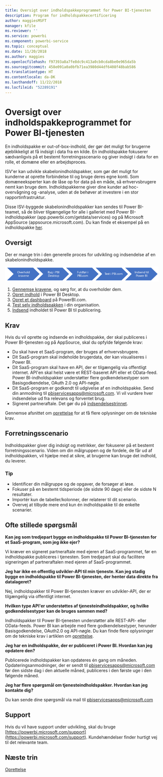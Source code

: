 ```yaml
---
title: Oversigt over indholdspakkeprogrammet for Power BI-tjenesten
description: Program for indholdspakkecertificering
author: maggiesMSFT
manager: kfile
ms.reviewer: ''
ms.service: powerbi
ms.component: powerbi-service
ms.topic: conceptual
ms.date: 11/20/2018
ms.author: maggies
ms.openlocfilehash: f97393a8a7fe8dc9c413a0cb0cda8be0e965da5b
ms.sourcegitcommit: 458e091a0a0bfb71ea3980d44df6408f48bab586
ms.translationtype: HT
ms.contentlocale: da-DK
ms.lasthandoff: 11/22/2018
ms.locfileid: "52289191"
---
```

# <a name="overview-of-the-power-bi-service-content-pack-program"></a>Oversigt over indholdspakkeprogrammet for Power BI-tjenesten
En indholdspakke er out-of-box-indhold, der gør det muligt for brugerne øjeblikkeligt at få indsigt i data fra en kilde. En indholdspakke fokuserer sædvanligvis på et bestemt forretningsscenario og giver indsigt i data for en rolle, et domæne eller en arbejdsproces.

ISV'er kan udvikle skabelonindholdspakker, som gør det muligt for kunderne at oprette forbindelse til og bruge deres egne konti. Som domæneeksperter kan de låse op for data på en måde, så erhvervsbrugere nemt kan bruge dem. Indholdspakkerne giver dine kunder ad hoc-overvågning og -analyse, uden at de behøver at investere i en stor rapportinfrastruktur.

Disse ISV-byggede skabelonindholdspakker kan sendes til Power BI-teamet, så de bliver tilgængelige for alle i galleriet med Power BI-indholdspakker (app.powerbi.com/getdata/services) og på Microsoft AppSource (appsource.microsoft.com). Du kan finde et eksempel på en indholdspakke [her](template-content-pack-experience.md).

## <a name="overview"></a>Oversigt
Der er mange trin i den generelle proces for udvikling og indsendelse af en skabelonindholdspakke.

 ![Proces](media/service-content-pack-overview/developer-content-pack-overview.png)

1. [Gennemse kravene](#requirements), og sørg for, at du overholder dem.
2. [Opret indhold](template-content-pack-authoring.md#queries) i Power BI Desktop.
3. [Opret et dashboard](template-content-pack-authoring.md#dashboard) på PowerBI.com.
4. [Test selv indholdspakken](template-content-pack-testing.md) i din organisation.
5. [Indsend](template-content-pack-testing.md#submission) indholdet til Power BI til publicering.

<a name="requirements"></a>

## <a name="requirements"></a>Krav
Hvis du vil oprette og indsende en indholdspakke, der skal publiceres i Power BI-tjenesten og på AppSource, skal du opfylde følgende krav:

* Du skal have et SaaS-program, der bruges af erhvervsbrugere.
* Dit SaaS-program skal indeholde brugerdata, der kan visualiseres i Power BI.
* Dit SaaS-program skal have en API, der er tilgængelig via offentligt internet. API'en skal helst være et REST-baseret API eller et OData-feed. Power BI-indholdspakker understøtter flere godkendelsestyper som Basisgodkendelse, OAuth 2.0 og API-nøgle. 
* Dit SaaS-program er godkendt til udgivelse af en indholdspakke. Send din anmodning til pbiservicesapps@microsoft.com. Vi vil vurdere hver indsendelse ud fra relevans og forventet brug. 
* Signeret partneraftale. Det gør du på [indsendelsestrinnet](template-content-pack-testing.md#submission).

Gennemse afsnittet om [oprettelse](template-content-pack-authoring.md) for at få flere oplysninger om de tekniske krav.

## <a name="business-scenario"></a>Forretningsscenario
Indholdspakker giver dig indsigt og metrikker, der fokuserer på et bestemt forretningsscenario. Viden om din målgruppen og de fordele, de får ud af indholdspakken, vil hjælpe med at sikre, at brugerne kan bruge det indhold, du leverer.

### <a name="tips"></a>Tip
* Identificer din målgruppe og de opgaver, de forsøger at løse.  
* Fokuser på en bestemt tidsperiode (de sidste 90 dage) eller de sidste N resultater.  
* Importér kun de tabeller/kolonner, der relaterer til dit scenario.  
* Overvej at tilbyde mere end kun én indholdspakke til de enkelte scenarier.  

## <a name="frequently-asked-questions"></a>Ofte stillede spørgsmål
**Kan jeg som tredjepart bygge en indholdspakke til Power BI-tjenesten for et SaaS-program, som jeg ikke ejer?**

Vi kræver en signeret partneraftale med ejeren af SaaS-programmet, før en indholdspakke publiceres i tjenesten. Som tredjepart skal du facilitere signeringen af partneraftalen med ejeren af SaaS-programmet.

**Jeg har ikke en offentlig udvikler-API til min tjeneste. Kan jeg stadig bygge en indholdspakke til Power BI-tjenesten, der henter data direkte fra datalageret?**

Nej, indholdspakker til Power BI-tjenesten kræver en udvikler-API, der er tilgængelig via offentligt internet.

**Hvilken type API'er understøttes af tjenesteindholdspakker, og hvilke godkendelsestyper kan de bruges sammen med?**

Indholdspakker til Power BI-tjenesten understøtter alle REST-API- eller OData-feeds. Power BI kan arbejde med flere godkendelsestyper, herunder Basisgodkendelse, OAuth2.0 og API-nøgle. Du kan finde flere oplysninger om de tekniske krav i artiklen om [oprettelse](template-content-pack-authoring.md#dashboard).

**Jeg har en indholdspakke, der er publiceret i Power BI. Hvordan kan jeg opdatere den?**

Publicerede indholdspakker kan opdateres én gang om måneden. Opdateringsanmodninger, der er sendt til [pbiservicesapps@microsoft.com](mailto:pbiservicesapps@microsoft.com) før den sidste dag i den aktuelle måned, publiceres i den første uge i den følgende måned.

**Jeg har flere spørgsmål om tjenesteindholdspakker. Hvordan kan jeg kontakte dig?**

Du kan sende dine spørgsmål via mail til [pbiservicesapps@microsoft.com](mailto:pbiservicesapps@microsoft.com)

## <a name="support"></a>Support
Hvis du vil have support under udvikling, skal du bruge [https://powerbi.microsoft.com/support](https://powerbi.microsoft.com/support). Kundehændelser finder hurtigt vej til det relevante team.

## <a name="next-step"></a>Næste trin
[Oprettelse](template-content-pack-authoring.md)